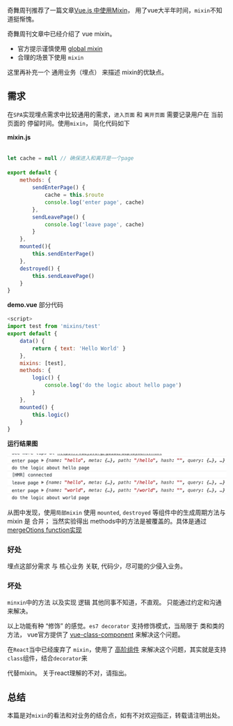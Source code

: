 奇舞周刊推荐了一篇文章[Vue.js 中使用Mixin](http://zcfy.cc/article/using-mixins-in-vue-js-css-tricks-3257.html)， 用了vue大半年时间，`mixin`不知道挺惭愧。

奇舞周刊文章中已经介绍了 vue mixin。

- 官方提示谨慎使用 [global mixin](http://vuejs.org/v2/guide/mixins.html#Global-Mixin)
- 合理的场景下使用 `mixin`

这里再补充一个 通用业务（埋点） 来描述 mixin的优缺点。

## 需求

在`SPA`实现埋点需求中比较通用的需求，`进入页面` 和 `离开页面` 需要记录用户在 当前页面的 停留时间。使用`mixin`， 简化代码如下

**mixin.js**
```javascript

let cache = null // 确保进入和离开是一个page

export default {
    methods: {
        sendEnterPage() {
            cache = this.$route
            console.log('enter page', cache)
        },
        sendLeavePage() {
            console.log('leave page', cache)
        }
    },
    mounted(){
        this.sendEnterPage()
    },
    destroyed() {
        this.sendLeavePage()
    }
}

```

**demo.vue**  部分代码

```javascript
<script>
import test from 'mixins/test'
export default {
    data() {
        return { text: 'Hello World' }
    },
    mixins: [test],
    methods: {
        logic() {
            console.log('do the logic about hello page')
        }
    },
    mounted() {
        this.logic()
    }
}
```

**运行结果图** 

![mixin运行结果](./img/mixin.png)

从图中发现，使用`局部mixin` 使用 `mounted`, `destroyed` 等组件中的生成周期方法与 mixin 是 合并； 当然实验得出 methods中的方法是被覆盖的。具体是通过 [mergeOtions function实现](https://github.com/vuejs/vue/blob/master/src/core/util/options.js)

### 好处

埋点这部分需求 与 核心业务 关联, 代码少，尽可能的少侵入业务。

### 坏处

`minxin`中的方法 以及实现 逻辑 其他同事不知道，不直观。 只能通过约定和沟通来解决。

以上功能有种 “修饰” 的感觉。`es7 decorator` 支持修饰模式，当局限于 类和类的方法， vue官方提供了 [vue-class-component](https://github.com/vuejs/vue-class-component) 来解决这个问题。

在`React`当中已经废弃了 `mixin`，使用了 [高阶组件](https://juejin.im/post/595243d96fb9a06bbd6f5ccd) 来解决这个问题，其实就是支持 `class`组件，结合`decorator`来

代替mixin。 关于react理解的不对，请指出。

## 总结

本篇是对`mixin`的看法和对业务的结合点，如有不对欢迎指正，转载请注明出处。
